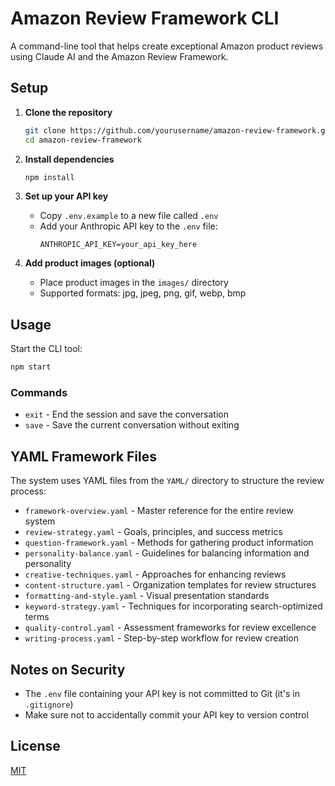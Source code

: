 # Amazon Review Framework CLI

A command-line tool that helps create exceptional Amazon product reviews using Claude AI and the Amazon Review Framework.

## Setup

1. **Clone the repository**
   ```bash
   git clone https://github.com/yourusername/amazon-review-framework.git
   cd amazon-review-framework
   ```

2. **Install dependencies**
   ```bash
   npm install
   ```

3. **Set up your API key**
   - Copy `.env.example` to a new file called `.env`
   - Add your Anthropic API key to the `.env` file:
     ```
     ANTHROPIC_API_KEY=your_api_key_here
     ```

4. **Add product images (optional)**
   - Place product images in the `images/` directory
   - Supported formats: jpg, jpeg, png, gif, webp, bmp

## Usage

Start the CLI tool:

```bash
npm start
```

### Commands

- `exit` - End the session and save the conversation
- `save` - Save the current conversation without exiting

## YAML Framework Files

The system uses YAML files from the `YAML/` directory to structure the review process:

- `framework-overview.yaml` - Master reference for the entire review system
- `review-strategy.yaml` - Goals, principles, and success metrics
- `question-framework.yaml` - Methods for gathering product information
- `personality-balance.yaml` - Guidelines for balancing information and personality
- `creative-techniques.yaml` - Approaches for enhancing reviews
- `content-structure.yaml` - Organization templates for review structures
- `formatting-and-style.yaml` - Visual presentation standards
- `keyword-strategy.yaml` - Techniques for incorporating search-optimized terms
- `quality-control.yaml` - Assessment frameworks for review excellence
- `writing-process.yaml` - Step-by-step workflow for review creation

## Notes on Security

- The `.env` file containing your API key is not committed to Git (it's in `.gitignore`)
- Make sure not to accidentally commit your API key to version control

## License

[MIT](LICENSE)